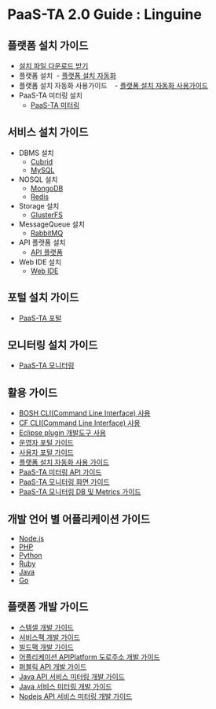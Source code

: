 # PaaS-TA 2.0 Guide : Linguine 

## 플랫폼 설치 가이드
- [설치 파일 다운로드 받기](./Download_Page.md)
- 플랫폼 설치
  - [플랫폼 설치 자동화](./Install-Guide/Platform%20Install%20System/PaaS-TA_플랫폼_설치_자동화_설치_가이드.md)
- 플랫폼 설치 자동화 사용가이드  
  - [플랫폼 설치 자동화 사용가이드](./Use-Guide/PaaS-TA_플랫폼_설치_자동화_사용_가이드.md)
- PaaS-TA 미터링 설치
  - [PaaS-TA 미터링](./Install-Guide/metering/PaaS-TA_Metering_설치_가이드.md)
  
## 서비스 설치 가이드
- DBMS 설치
  - [Cubrid](./Service-Guide/DBMS/PaaS-TA%20Cubrid%20서비스팩%20설치%20가이드.md)
  - [MySQL](./Service-Guide/DBMS/PaaS-TA%20MySQL%20서비스팩%20설치%20가이드.md)
- NOSQL 설치
  - [MongoDB](./Service-Guide/NoSQL/PaaS-TA%20Mongodb%20서비스팩%20설치%20가이드.md)
  - [Redis](./Service-Guide/NoSQL/PaaS-TA%20Redis%20서비스팩%20설치%20가이드.md)
- Storage 설치
  - [GlusterFS](./Service-Guide/Storage/PaaS-TA%20GlusterFS%20서비스팩%20설치%20가이드.md)
- MessageQueue 설치
  - [RabbitMQ](./Service-Guide/MessageQueue/PaaS-TA%20RabbitMQ%20서비스팩%20설치%20가이드.md)
- API 플랫폼 설치
  - [API 플랫폼](./Service-Guide/ETC/PaaS-TA%20API%20플랫폼%20서비스팩%20설치%20가이드.md)
- Web IDE 설치
  - [Web IDE](./Service-Guide/WEBIDE/PaaS-TA%20WEB%20IDE%20설치%20가이드.md)
  
## 포털 설치 가이드
- [PaaS-TA 포털](./Portal_Page.md)

## 모니터링 설치 가이드
- [PaaS-TA 모니터링](./Monitoring_Page.md)

## 활용 가이드
- [BOSH CLI(Command Line Interface) 사용](./../Guide-1.0-Spaghetti-/Use-Guide/OpenPaaS_PaaSTA_BOSH_CLI_guide.md)
- [CF CLI(Command Line Interface) 사용](./../Guide-1.0-Spaghetti-/Use-Guide/OpenPaas%20CLi%20가이드.md)
- [Eclipse plugin 개발도구 사용](./../Guide-1.0-Spaghetti-/Use-Guide/Open%20PaaS%20%EA%B0%9C%EB%B0%9C%ED%99%98%EA%B2%BD%20%EC%82%AC%EC%9A%A9%20%EA%B0%80%EC%9D%B4%EB%93%9C.md)
- [운영자 포털 가이드](./Use-Guide/PaaS-TA%20운영자%20포탈%20가이드_v1.0.md)
- [사용자 포털 가이드](./Use-Guide/PaaS-TA%20사용자%20포탈%20가이드_v1.0.md)
- [플랫폼 설치 자동화 사용 가이드](./Use-Guide/PaaS-TA_플랫폼_설치_자동화_사용_가이드.md)
- [PaaS-TA 미터링 API 가이드](./Use-Guide/PaaS-TA_Usage_Reporting_API_가이드.md)
- [PaaS-TA 모니터링 화면 가이드](./Use-Guide/PaaS-TA%20모니터링%20화면%20가이드_v1.0.md)
- [PaaS-TA 모니터링 DB 및 Metrics 가이드](./Use-Guide/PaaS-TA%20모니터링%20DB%20및%20Metrics%20가이드.md)

## 개발 언어 별 어플리케이션 가이드
- [Node.js](./../Guide-1.0-Spaghetti-/Sample-App-Guide/OpenPaaS_PaaSTA_Application_Nodejs_develope_guide.md)
- [PHP](./../Guide-1.0-Spaghetti-/Sample-App-Guide/OpenPaaS_PaaSTA_Application_PHP_develope_guide.md)
- [Python](./../Guide-1.0-Spaghetti-/Sample-App-Guide/OpenPaaS_PaaSTA_Application_Python_develope_guide.md)
- [Ruby](./../Guide-1.0-Spaghetti-/Sample-App-Guide/OpenPaaS_PaaSTA_Application_Ruby_develope_guide.md)
- [Java](./../Guide-1.0-Spaghetti-/Sample-App-Guide/OpenPaaS_PaaSTA_Application_Java_develope_guide.md)
- [Go](./../Guide-1.0-Spaghetti-/Sample-App-Guide/OpenPaaS_PaaSTA_Application_Go_develope_guide.md)
	
## 플랫폼 개발 가이드
- [스템셀 개발 가이드](./../Guide-1.0-Spaghetti-/Development-Guide/OpenPaaS_PaaSTA_Build_Stemcell_guide.md)
- [서비스팩 개발 가이드](./../Guide-1.0-Spaghetti-/Development-Guide/ServicePack_develope_guide.md)
- [빌드팩 개발 가이드](./../Guide-1.0-Spaghetti-/Development-Guide/Buildpack_develope_guide.md)
- [어플리케이션 APIPlatform 도로주소 개발 가이드](./../Guide-1.0-Spaghetti-/Development-Guide/Application_APIPlatform_dorojuso_devlope_guide.md)
- [퍼블릭 API 개발 가이드](./../Guide-1.0-Spaghetti-/Development-Guide/PublicAPI_devlope_guide.md)
- [Java API 서비스 미터링 개발 가이드](./Development-Guide/PaaS-TA_Java_API_서비스_미터링_개발_가이드.md)
- [Java 서비스 미터링 개발 가이드](./Development-Guide/PaaS-TA_Java_서비스_미터링_개발_가이드.md)
- [Nodejs API 서비스 미터링 개발 가이드](./Development-Guide/PaaS-TA_Node.js_API_미터링_개발_가이드.md)

